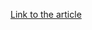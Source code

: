 [Link to the article](https://blog.malwarebytes.com/threat-analysis/2015/06/elusive-hanjuan-ek-caught-in-new-malvertising-campaign/)
